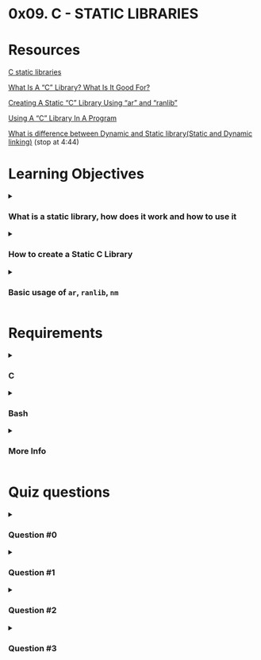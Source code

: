 # **0x09. C - STATIC LIBRARIES**

# Resources
[C static libraries](https://intranet.alxswe.com/concepts/61)

[What Is A “C” Library? What Is It Good For?]()

[Creating A Static “C” Library Using “ar” and “ranlib”]()

[Using A “C” Library In A Program]()

[What is difference between Dynamic and Static library(Static and Dynamic linking)](https://www.youtube.com/watch?v=eW5he5uFBNM) (stop at 4:44)

# Learning Objectives
<details>
<summary>

### What is a static library, how does it work and how to use it
</summary>

> **A static library is like a catalog of preassembled LEGO bricks for building spaceships. It stores frequently used bricks (functions or pieces of code) organized into modules. When building a spaceship, the compiler extracts only the required modules from the library and combines them with the program's code to create the final executable. This saves time by reusing code and eliminates the need to search for or rewrite the same code repeatedly.**

When you compile a program that uses a static library, the necessary object code from the library is extracted and merged into the final executable. This means that the code from the library becomes a part of your program, resulting in a standalone executable file.

Static libraries are created by compiling the source code of various functions and modules into object files. These object files are then bundled together into a single library file with a ".a" extension (on Unix-like systems, such as Linux) or a ".lib" extension (on Windows systems). The library file contains the compiled code for the functions and modules, but not the actual implementation details or source code.

Static libraries offer several advantages. They provide a way to reuse common code across multiple projects, reducing duplication and improving maintainability. They also enable faster compilation times since the library code is already compiled, and only the necessary portions are linked into the final executable.

To use a static library in your C program, you typically include the library's header files in your source code and link the library during the compilation process. This ensures that the necessary functions and resources from the library are available to your program at runtime.

Static Libraries:
- Windows   .lib    (library)
- Linux     .a      (Archive)

Dynamic Libraries:
- Windows   .dll    (Dynamic Link Library)
- Linux     .so     (Shared object)
</details>

<details>
<summary>

### How to create a Static C Library
</summary>

To create a static C library using the `ar` and `ranlib` commands, you can follow these steps:

1. Write your C source code files:
   Create the C source code files that you want to include in your library. Let's say you have two files: `file1.c` and `file2.c`.

2. Compile the source code files into object files:
   Use the `gcc` compiler to compile each source code file into an object file. Run the following commands for each file:
   ```shell
   gcc -c file1.c
   gcc -c file2.c
   ```
   This will produce `file1.o` and `file2.o` object files.

3. Create the archive using `ar`:
   Use the `ar` command to create an archive file (library) from the object files. Run the following command:
   ```shell
   ar rcs libyourlibrary.a file1.o file2.o
   ```
   This will create a static library file named `libyourlibrary.a` containing `file1.o` and `file2.o`.

4. Index the library using `ranlib`:
   Use the `ranlib` command to create an index for the library. Run the following command:
   ```shell
   ranlib libyourlibrary.a
   ```
   This will add an index to the library file, allowing faster symbol lookup.

That's it! You have created a static library `libyourlibrary.a` using `ar` and `ranlib`. You can now use this library by linking it with other programs during compilation using the `-l` flag followed by the library name (`-lyourlibrary`).
</details>

<details>
<summary>

### Basic usage of `ar`, `ranlib`, `nm`
</summary>

The `nm` command is used to list the symbols (functions and variables) defined in an object file or a library, including static libraries. When working with static libraries, `nm` can be used to inspect the symbols within the library.

Here's how you can use `nm` with static libraries:

1. List symbols in an object file:
   To list symbols in an object file, you can simply run `nm` followed by the object file's name. For example:
   ```shell
   nm file1.o
   ```
   This will display the symbols defined in `file1.o`.

2. List symbols in a static library:
   To list symbols in a static library, you can run `nm` followed by the library file's name. For example:
   ```shell
   nm libyourlibrary.a
   ```
   This will display the symbols defined in the `libyourlibrary.a` static library. The output will include symbols from all the object files contained within the library.

   If the library is large or contains many symbols, the output can be quite long. In such cases, you may want to pipe the output to a pager program like `less` for easier navigation:
   ```shell
   nm libyourlibrary.a | less
   ```
   This allows you to scroll through the symbol list.

   The `nm` output will include symbols such as function names, variable names, and their corresponding memory addresses and types. The symbols can be categorized as external (visible to other compilation units) or internal (local to the object file or library).

The `nm` command provides valuable information about the symbols defined in static libraries, helping you understand the available functions and variables that can be used when linking your programs with the library.
</details>

# Requirements

<details>
<summary>

### C
</summary>

- You are not allowed to use global variables
- No more than 5 functions per file
- You are not allowed to use the standard library. Any use of functions like `printf`, `puts`, etc… is forbidden
- You are allowed to use [_putchar](https://github.com/alx-tools/_putchar.c/blob/master/_putchar.c)
- You don’t have to push `_putchar.c`, we will use our file. If you do it won’t be taken into account
- In the following examples, the `main.c` files are shown as examples. You can use them to test your functions, but you don’t have to push them to your repo (if you do we won’t take them into account). We will use our own `main.c` files at compilation. Our `main.c` files might be different from the one shown in the examples
- The prototypes of all your functions and the prototype of the function `_putchar` should be included in your header file called `main.h`
- Don’t forget to push your header file
</details>

<details>
<summary>

### Bash
</summary>

- The first line of all your files should be exactly `#!/bin/bash`
- All your files must be executable
</details>


<details>
<summary>

### More Info
</summary>

You do not need to learn about dynamic libraries, yet.
</details>


# Quiz questions

<details>
<summary>

### Question #0
</summary>

What command(s) can be used to list the symbols stored in a static library?
- [x] ar
- [ ] ld
- [ ] ranlib
- [x] nm
</details>

<details>
<summary>

### Question #1
</summary>

What is the point of using `ranlib`?
- [ ] Create a library from a simple archive
- [ ] List the content of a library
- [x] Indexing an archive
- [ ] Creating an archive
</details>

<details>
<summary>

### Question #2
</summary>

What is the format of a static library?
- [ ] A shared ELF file
- [x] An archive
- [ ] An executable ELF file
- [ ] A relocatable ELF file
</details>

<details>
<summary>

### Question #3
</summary>

What command is used to create a static library from object files?
- [x] ar
- [ ] nm
- [ ] ranlib
- [ ] ld
- [ ] gcc/details>

# Tasks

<details>
<summary>

### 0. A library is not a luxury but one of the necessities of life
`mandatory`
</summary>

Create the static library `libmy.a` containing all the functions listed below:
```
int _putchar(char c);
int _islower(int c);
int _isalpha(int c);
int _abs(int n);
int _isupper(int c);
int _isdigit(int c);
int _strlen(char *s);
void _puts(char *s);
char *_strcpy(char *dest, char *src);
int _atoi(char *s);
char *_strcat(char *dest, char *src);
char *_strncat(char *dest, char *src, int n);
char *_strncpy(char *dest, char *src, int n);
int _strcmp(char *s1, char *s2);
char *_memset(char *s, char b, unsigned int n);
char *_memcpy(char *dest, char *src, unsigned int n);
char *_strchr(char *s, char c);
unsigned int _strspn(char *s, char *accept);
char *_strpbrk(char *s, char *accept);
char *_strstr(char *haystack, char *needle);
```
If you haven’t coded all of the above functions create empty ones with the right prototype.
Don’t forget to push your `main.h` file to your repository. It should at least contain all the prototypes of the above functions.
```
julien@ubuntu:~/0x09. Static Librairies$ ar -t libmy.a 
0-isupper.o
0-memset.o
0-strcat.o
1-isdigit.o
1-memcpy.o
1-strncat.o
100-atoi.o
2-strchr.o
2-strlen.o
2-strncpy.o
3-islower.o
3-puts.o
3-strcmp.o
3-strspn.o
4-isalpha.o
4-strpbrk.o
5-strstr.o
6-abs.o
9-strcpy.o
_putchar.o
julien@ubuntu:~/0x09. Static Librairies$ nm libmy.a 

0-isupper.o:
0000000000000000 T _isupper

0-memset.o:
0000000000000000 T _memset

0-strcat.o:
0000000000000000 T _strcat

1-isdigit.o:
0000000000000000 T _isdigit

1-memcpy.o:
0000000000000000 T _memcpy

1-strncat.o:
0000000000000000 T _strncat

100-atoi.o:
0000000000000000 T _atoi

2-strchr.o:
0000000000000000 T _strchr

2-strlen.o:
0000000000000000 T _strlen

2-strncpy.o:
0000000000000000 T _strncpy

3-islower.o:
0000000000000000 T _islower

3-puts.o:
                 U _putchar
0000000000000000 T _puts

3-strcmp.o:
0000000000000000 T _strcmp

3-strspn.o:
0000000000000000 T _strspn

4-isalpha.o:
0000000000000000 T _isalpha

4-strpbrk.o:
0000000000000000 T _strpbrk

5-strstr.o:
0000000000000000 T _strstr

6-abs.o:
0000000000000000 T _abs

9-strcpy.o:
0000000000000000 T _strcpy

_putchar.o:
0000000000000000 T _putchar
                 U write
julien@ubuntu:~/0x09. Static Librairies$ cat main.c 
#include "main.h"

int main(void)
{
    _puts("\"At the end of the day, my goal was to be the best hacker\"\n\t- Kevin Mitnick");
    return (0);
}
julien@ubuntu:~/0x09. Static Librairies$ gcc -std=gnu89 main.c -L. -lmy -o quote
julien@ubuntu:~/0x09. Static Librairies$ ./quote 
"At the end of the day, my goal was to be the best hacker"
    - Kevin Mitnick
julien@ubuntu:~/0x09. Static Librairies$ 
```
Repo:
- GitHub repository: alx-low_level_programming
- Directory: 0x09-static_libraries
- File: [libmy.a](), [main.h]()
</details>

<details>
<summary>

### 1. Without libraries what have we? We have no past and no future
`mandatory`
</summary>

Create a script called `create_static_lib.sh` that creates a static library called `liball.a` from all the `.c` files that are in the current directory.
```
julien@ubuntu:~/0x09. Static Librairies$ ls *.c
0-isupper.c  0-strcat.c  1-isdigit.c  1-strncat.c  2-strlen.c   3-islower.c  3-strcmp.c  4-isalpha.c  5-strstr.c  9-strcpy.c  _putchar.c
0-memset.c   100-atoi.c  1-memcpy.c   2-strchr.c   2-strncpy.c  3-puts.c     3-strspn.c  4-strpbrk.c  6-abs.c
julien@ubuntu:~/0x09. Static Librairies$ ./create_static_lib.sh 
julien@ubuntu:~/0x09. Static Librairies$ ls *.a
liball.a
julien@ubuntu:~/0x09. Static Librairies$ ar -t liball.a
0-isupper.o
0-memset.o
0-strcat.o
100-atoi.o
1-isdigit.o
1-memcpy.o
1-strncat.o
2-strchr.o
2-strlen.o
2-strncpy.o
3-islower.o
3-puts.o
3-strcmp.o
3-strspn.o
4-isalpha.o
4-strpbrk.o
5-strstr.o
6-abs.o
9-strcpy.o
_putchar.o
julien@ubuntu:~/0x09. Static Librairies$ 
```
Repo:
- GitHub repository: alx-low_level_programming
- Directory: 0x09-static_libraries
- File: [create_static_lib.sh]()
</details>